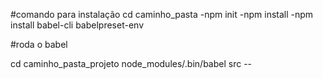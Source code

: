 #comando para instalação
cd caminho_pasta
-npm init
-npm install
-npm install babel-cli babelpreset-env


#roda o babel

cd caminho_pasta_projeto
node_modules/.bin/babel src --